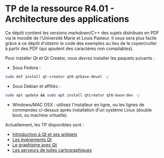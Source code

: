 # TP de la ressource R4.01 - Architecture des applications

Ce dépôt contient les versions markdown/C++ des sujets distribués en PDF via le moodle de l'Université Marie et Louis Pasteur. Il vous sera plus facile grâce à ce dépôt d'obtenir le code des exemples au lieu de le copier/coller à partir des PDF (qui ajoutent des caractères non compilables).

Pour installer Qt et Qt Creator, vous devrez installer les paquets suivants :

 - Sous Fedora :
 ```bash
 sudo dnf install qt-creator qt6-qtbase-devel -y
 ```
 - Sous Debian et affiliés :
 ```bash
 sudo apt update && sudo apt install qtcreator qt6-base-dev -y
 ```
 - Windows/MAC OSX : utilisez l'installeur en ligne, ou les lignes de commandes ci-dessus après installation d'un système Linux (double boot, ou machine virtuelle)

Actuellement, les TP disponibles sont :

 - [Introduction à Qt et ses widgets](TP3)
 - [Les événements Qt](TP4)
 - [Le graphisme avec Qt](TP5)
 - [Les serveurs de tuiles cartographiques](TP6)
